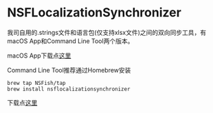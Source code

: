# NSFLocalizationSynchronizer
我司自用的.strings文件和语言包(仅支持xlsx文件)之间的双向同步工具，有macOS App和Command Line Tool两个版本。

macOS App下载点[这里](https://github.com/NSFish/NSFLocalizationSynchronizer/releases/download/1.0/NSFLocalizationSynchronizer.app.zip)

Command Line Tool推荐通过Homebrew安装
```shell
brew tap NSFish/tap
brew install nsflocalizationsynchronizer
```
下载点[这里](https://github.com/NSFish/NSFLocalizationSynchronizer/releases/download/1.0/NSFLocalizationSynchronizerCLI)
